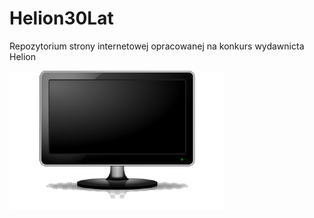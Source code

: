 # Helion30Lat
Repozytorium strony internetowej opracowanej na konkurs wydawnicta Helion

![alt text](https://github.com/OlszPrzem/Helion30Lat/blob/master/img/backgrounds/monitor.png?raw=true)

